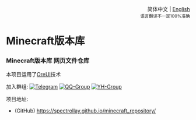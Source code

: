 <div align="right">

简体中文 | <a href="/README-en_US.md">English</a><br><sup>语言翻译不一定100%准确</sup>

</div>

# Minecraft版本库

### Minecraft版本库 网页文件仓库

本项目运用了[OreUI](https://github.com/Spectrollay/OreUI)技术

加入群组:
[![Telegram](https://img.shields.io/badge/Telegram-%E7%BE%A4%E7%BB%84-blue)](https://t.me/Spectrollay_MCW)   [![QQ-Group](https://img.shields.io/badge/QQ-%E7%BE%A4%E7%BB%84-blue)](http://qm.qq.com/cgi-bin/qm/qr?_wv=1027&k=WVA6aPqtv99hiYleW7vUq5OsBIufCAB1&authKey=B0%2BaXMCTqnmQrGh0wzCZTyWTIPyHS%2FPEM5QXcFfVwroFowNnzs6Yg1er1%2F8Fekqp&noverify=0&group_code=833473609)   [![YH-Group](https://img.shields.io/badge/云湖-%E7%BE%A4%E7%BB%84-blue)](https://yhfx.jwznb.com/share?key=VyTE7W7sLwRl&ts=1684642802)

项目地址:

- (GitHub) https://spectrollay.github.io/minecraft_repository/
